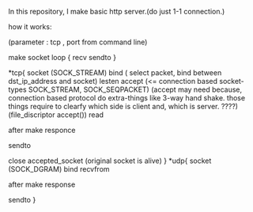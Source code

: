 In this repository, I make basic http server.(do just 1-1 connection.)

how it works:

(parameter : tcp , port from command line)

make socket
loop
{
recv
sendto
}


*tcp{
socket (SOCK_STREAM)
bind ( select packet, bind between dst_ip_address and socket)
lesten
accept (<= connection based socket-types SOCK_STREAM, SOCK_SEQPACKET)
(accept may need because, connection based protocol do extra-things like 3-way hand shake.
those things require to clearfy which side is client and, which is server. ????)
(file_discriptor accept())
read

after make responce

sendto

close accepted_socket (original socket is alive)
}
*udp{
socket (SOCK_DGRAM)
bind
recvfrom

after make response

sendto
}
